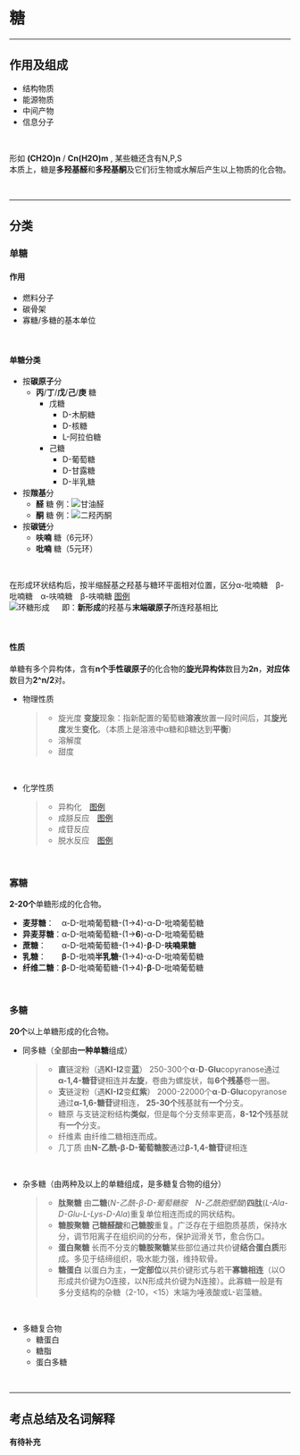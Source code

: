 # 糖
***
## 作用及组成
* 结构物质
* 能源物质
* 中间产物
* 信息分子
<br>

形如 **(CH2O)n** / **Cn(H2O)m** , 某些糖还含有N,P,S<br>
本质上，糖是**多羟基醛**和**多羟基酮**及它们衍生物或水解后产生以上物质的化合物。

<br>

***
## 分类
### 单糖
#### 作用
* 燃料分子
* 碳骨架
* 寡糖/多糖的基本单位

<br>

#### 单糖分类
* 按**碳原子**分
  * **丙**/**丁**/**戊**/**己**/**庚** 糖
    * 戊糖               
      * D-木酮糖
      * D-核糖
      * L-阿拉伯糖
    * 己糖
      * D-葡萄糖
      * D-甘露糖
      * D-半乳糖
  &emsp;
* 按**羰基**分
  * **醛** 糖
    例：![甘油醛](https://cdn.jsdelivr.net/gh/sakurakouji-luna/pic@main/bio/BioChemistry/Carbohydrate/甘油醛.png)
  * **酮** 糖
    例：![二羟丙酮](https://cdn.jsdelivr.net/gh/sakurakouji-luna/pic@main/bio/BioChemistry/Carbohydrate/二羟丙酮.png)
  &emsp;
* 按**碳链**分
  * **呋喃** 糖（6元环）
  * **吡喃** 糖（5元环）

<br>

在形成环状结构后，按半缩醛基之羟基与糖环平面相对位置，区分α-吡喃糖&emsp;β-吡喃糖&emsp;α-呋喃糖&emsp;β-呋喃糖 [图例](https://cdn.jsdelivr.net/gh/sakurakouji-luna/pic@main/bio/BioChemistry/Carbohydrate/两种葡萄糖.png)<br>
![环糖形成](https://cdn.jsdelivr.net/gh/sakurakouji-luna/pic@main/bio/BioChemistry/Carbohydrate/环糖形成.jpeg)
&emsp;
即：**新形成**的羟基与**末端碳原子**所连羟基相比


<br>

#### 性质
单糖有多个异构体，含有**n个手性碳原子**的化合物的**旋光异构体**数目为**2n**，**对应体**数目为**2^n/2**对。
* 物理性质
  >  * 旋光度
  >    **变旋**现象：指新配置的葡萄糖**溶液**放置一段时间后，其**旋光度**发生**变化**。（本质上是溶液中α糖和β糖达到**平衡**）
  >  * 溶解度
  >  * 甜度

<br>

* 化学性质
  >  * 异构化&emsp;[图例](https://cdn.jsdelivr.net/gh/sakurakouji-luna/pic@main/bio/BioChemistry/Carbohydrate/异构化.png)
  >  * 成脎反应&emsp;[图例](https://cdn.jsdelivr.net/gh/sakurakouji-luna/pic@main/bio/BioChemistry/Carbohydrate/成脎反应.png)
  >  * 成苷反应
  >  * 脱水反应&emsp;[图例](https://cdn.jsdelivr.net/gh/sakurakouji-luna/pic@main/bio/BioChemistry/Carbohydrate/脱水反应.png)

<br>

### 寡糖
**2-20个**单糖形成的化合物。
* **麦芽糖**：&emsp;α-D-吡喃葡萄糖-(1->4)-α-D-吡喃葡萄糖
* **异麦芽糖**：α-D-吡喃葡萄糖-(1->**6**)-α-D-吡喃葡萄糖
* **蔗糖**：&emsp;&emsp;α-D-吡喃葡萄糖-(1->4)-**β**-D-**呋喃果糖**
* **乳糖**：&emsp;&emsp;**β**-D-吡喃**半乳糖**-(1->4)-α-D-吡喃葡萄糖
* **纤维二糖**：**β**-D-吡喃葡萄糖-(1->4)-**β**-D-吡喃葡萄糖

<br>

### 多糖
**20个**以上单糖形成的化合物。
* 同多糖（全部由**一种单糖**组成）
  >  * **直**链淀粉（遇**KI-I2**变**蓝**）
  >    250-300个**α**-**D**-**Glu**copyranose通过**α-1,4-糖苷**键相连并**左旋**，卷曲为螺旋状，每**6个残基**卷一圈。
  >  * **支**链淀粉（遇**KI-I2**变**红紫**）
    2000-22000个**α**-**D**-**Glu**copyranose通过**α-1,6-糖苷**键相连， **25-30个**残基就有**一个**分支。
  >  * 糖原
    与支链淀粉结构**类似**，但是每个分支频率更高，**8-12个**残基就有**一个**分支。
  >  * 纤维素
    由纤维二糖相连而成。
  >  * 几丁质
    由**N-乙酰-β-D-葡萄糖胺**通过**β-1,4-糖苷**键相连

<br>

* 杂多糖（由两种及以上的单糖组成，是多糖复合物的组分）
  >  * **肽聚糖**
  >    由**二糖**(*N-乙酰-β-D-葡萄糖胺&emsp;N-乙酰胞壁酸*)**四肽**(*L-Ala-D-Glu-L-Lys-D-Ala*)重复单位相连而成的网状结构。
  >  * **糖胺聚糖**
  >    **己糖醛酸**和**己糖胺**重复。广泛存在于细胞质基质，保持水分，调节阳离子在组织间的分布，保护润滑关节，愈合伤口。
  >  * **蛋白聚糖**
  >    长而不分支的**糖胺聚糖**某些部位通过共价键**结合蛋白质**形成。多见于结缔组织，吸水能力强，维持软骨。
  >  * **糖蛋白**
  >    以蛋白为主，**一定部位**以共价键形式与若干**寡糖相连**（以O形成共价键为O连接，以N形成共价键为N连接）。此寡糖一般是有多分支结构的杂糖（2-10，<15）末端为唾液酸或L-岩藻糖。

<br>

* 多糖复合物
  * 糖蛋白
  * 糖脂
  * 蛋白多糖

<br>

***
## 考点总结及名词解释

**有待补充**
